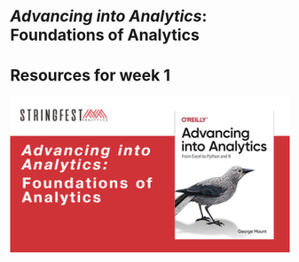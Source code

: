 # _Advancing into Analytics_: Foundations of Analytics
# Resources for week 1

![Cover](images/cover.png)

